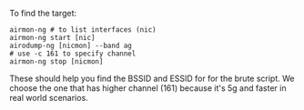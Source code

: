 To find the target:

```
airmon-ng # to list interfaces (nic)
airmon-ng start [nic]
airodump-ng [nicmon] --band ag
# use -c 161 to specify channel
airmon-ng stop [nicmon]
```

These should help you find the BSSID and ESSID for for the brute script.
We choose the one that has higher channel (161) because it's 5g and faster in real world scenarios.